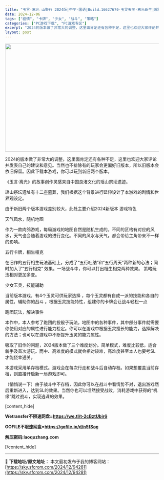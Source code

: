 ```yaml
---
title: "玉言·离光 山野行 2024版|中字-国语|Build.16627670-玉灵天序-离光新生|解压即撸|"
date: 2024-12-06
tags: ["剧情", "卡牌", "少女", "战斗", "策略"]
categories: ["PC游戏下载", "PC游戏专区"]
excerpt: "2024的版本做了非常大的调整，这里面肯定还有各种不足，这里也欢迎大家评论并发表自己的建议和意见。当然也不排除有的玩家会更偏好旧版本，所以旧版本会依旧保留。因此下载本游戏，你可以玩到新旧两个版本。 《玉言·离光》的故事创作灵感来自中国良渚文化的瑶山祭坛遗迹。 瑶山祭坛遗址有十二座墓葬，我们根据这个背&hellip;"
layout: post
---
```


<img class="aligncenter size-full wp-image-94260" src="https://sky.sfcrom.com/wp-content/uploads/2024/12/2024120610502541.webp" alt="" width="616" height="353" />

2024的版本做了非常大的调整，这里面肯定还有各种不足，这里也欢迎大家评论并发表自己的建议和意见。当然也不排除有的玩家会更偏好旧版本，所以旧版本会依旧保留。因此下载本游戏，你可以玩到新旧两个版本。

《玉言·离光》的故事创作灵感来自中国良渚文化的瑶山祭坛遗迹。

瑶山祭坛遗址有十二座墓葬，我们根据这个背景进行延伸设计了本游戏的剧情和世界观设定。

由于新旧两个版本游戏差别较大，此处主要介绍2024新版本 游戏特色

天气风水，随机地图

作为一款肉鸽游戏，每局游戏的地图自然是随机生成的。不同的区格有对应的风水，天气也会随着游戏的进行变化。不同的风水与天气，都会带给主角带来不一样的影响。

五行卡牌，相生相克

在旧作的五行相生玩法基础上，分成了“五行吐纳”和“五行周天”两种新的心法；同时加入了“五行相克” 效果。一场战斗中，你可以打出相生相克两种效果。 策略玩法相对更加多变。

少女玉灵，技能辅助

当前版本游戏，有4个玉灵可供玩家选择 ，每个玉灵都有自成一派的技能和各自的属性，辅助你的战斗 ，根据玉灵技能特性，组建你的卡牌会让战斗轻松一点

跑团玩法，解决事件

本作中，本人参考了跑团的投骰子玩法。地图中的各种事件，其中部分事件就需要你使用对应的属性进行能力检定。你可以在游戏中根据玉灵擅长的能力，选择解决的方法；也可以在游戏中不断提升玉灵的能力属性。

吸取了旧作的问题，2024版本做了三个难度划分。简单模式，难度比较低，适合新手及首次游玩。而中、高难度的模式就会相对较难，高难度甚至本人也要考SL才能侥幸通关。

本游戏采用单存档模式。游戏会在每次行走和战斗后自动存档。如果想覆盖当前存档，则直接开启新一局游戏即可。

（悄悄说一下）由于战斗中不存档，因此你可以在战斗中看情势不对，退出游戏然后重新进入，达到SL的效果。当然你也可以坦然接受战败，消耗游戏中获得的“机缘”跳过战斗，实现逃课的效果。

[content_hide]

<strong>Wetransfer</strong><strong>不限速网盘=<a href="https://we.tl/t-2cBztUbir6">https://we.tl/t-2cBztUbir6</a></strong>

<strong>GOFILE</strong><strong>不限速网盘=<a href="https://gofile.io/d/n5fSog">https://gofile.io/d/n5fSog</a></strong>

<strong>解压密码:laoquzhang.com</strong>

[/content_hide]

---
📖 **下载地址/原文地址：** 本文最初发布于我的博客网站：[https://sky.sfcrom.com/2024/12/94281](https://sky.sfcrom.com/2024/12/94281)
